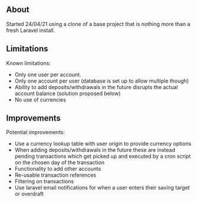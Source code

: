 ## About

Started 24/04/21 using a clone of a base project that is nothing more than a fresh Laravel install.

## Limitations

Known limitations:

- Only one user per account.
- Only one account per user (database is set up to allow multiple though)
- Ability to add deposits/withdrawals in the future disrupts the actual account balance (solution proposed below)
- No use of currencies

## Improvements

Potential improvements:

- Use a currency lookup table with user origin to provide currency options
- When adding deposits/withdrawals in the future these are instead pending transactions which get picked up and executed by a cron script on the chosen day of the transaction
- Functionality to add other accounts
- Re-usable transaction references
- Filtering on transactions
- Use laravel email notifications for when a user enters their saving target or overdraft
